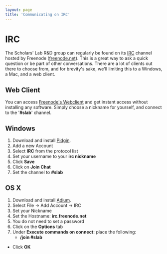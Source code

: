 ```yaml
---
layout: page
title: 'Communicating on IRC'
---
```


# IRC
The Scholars' Lab R&D group can regularly be found on its [IRC][4] channel
hosted by Freenode ([freenode.net][5]). This is a great way to ask a quick
question or be part of other conversations. There are a lot of clients
out there to choose from, and for brevity's sake, we'll limiting this to
a Windows, a Mac, and a web client.

## Web Client

You can access [Freenode's Webclient][1] and get instant access without
installing any software. Simply choose a nickname for yourself, and 
connect to the '**#slab**' channel. 

## Windows
1. Download and install [Pidgin][2].
1. Add a new Account
1. Select **IRC** from the protocol list
1. Set your username to your **irc nickname**
1. Click **Save**
1. Click on **Join Chat**
1. Set the channel to **#slab**

## OS X
1. Download and install [Adium][3].
1. Select File -> Add Account -> IRC
1. Set your Nickname
1. Set the Hostname: **irc.freenode.net**
1. You do not need to set a password
1. Click on the **Options** tab
1. Under **Execute commands on connect:** place the following:
    - **/join #slab**
* Click **OK**



[1]: http://webchat.freenode.net/
[2]: http://www.pidgin.im/ 
[3]: http://adium.im/
[4]: http://en.wikipedia.org/wiki/Internet_Relay_Chat
[5]: http://freenode.net/
